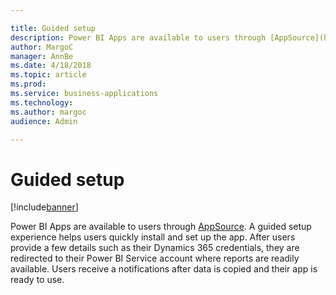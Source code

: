 ```yaml
---

title: Guided setup
description: Power BI Apps are available to users through [AppSource](https://appsource.
author: MargoC
manager: AnnBe
ms.date: 4/18/2018
ms.topic: article
ms.prod: 
ms.service: business-applications
ms.technology: 
ms.author: margoc
audience: Admin

---
```

#  Guided setup


[!include[banner](../../../includes/banner.md)]

Power BI Apps are available to users through
[AppSource](https://appsource.microsoft.com/en-us/). A guided setup experience
helps users quickly install and set up the app. After users provide a few
details such as their Dynamics 365 credentials, they are redirected to their
Power BI Service account where reports are readily available. Users receive a
notifications after data is copied and their app is ready to use.
